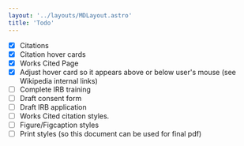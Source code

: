 ```yaml
---
layout: '../layouts/MDLayout.astro'
title: 'Todo'
---
```


- [x] Citations
- [x] Citation hover cards
- [x] Works Cited Page
- [x] Adjust hover card so it appears above or below user's mouse (see Wikipedia internal links)
- [ ] Complete IRB training
- [ ] Draft consent form
- [ ] Draft IRB application
- [ ] Works Cited citation styles.
- [ ] Figure/Figcaption styles
- [ ] Print styles (so this document can be used for final pdf)